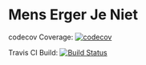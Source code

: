 # Mens Erger Je Niet

codecov Coverage: [![codecov](https://codecov.io/gh/callmebackdraft/MEJN/branch/master/graph/badge.svg)](https://codecov.io/gh/callmebackdraft/MEJN)

Travis CI Build: [![Build Status](https://travis-ci.org/callmebackdraft/MEJN.svg?branch=master)](https://travis-ci.org/callmebackdraft/MEJN)
